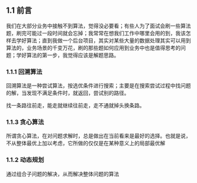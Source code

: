## 1.1 前言

我们在大部分业务中接触不到算法，觉得没必要看；有些人为了面试会刷一些算法题，刷完可能过一段时间就会忘掉；我常常在想我们工作中哪里会用的到，我该怎样去学好算法；直到我做一个后台项目，其实对某些大量的数据处理其实可以用到算法的，业务场景的千变万花，刷的那些题如何应用到业务中也是值得思考的问题；学好算法的第一步，我觉得应该是解题思路。

### 1.1.1 回溯算法

回溯算法是一种尝试算法，按选优条件进行搜索；主要是在搜索尝试过程中找问题的解，当发现不满足条件时，就返回，尝试别的路径。

找一条路往前走，能走就继续往前走，走不通就掉头换条路。

### 1.1.3 贪心算法

所谓贪心算法，在对问题求解时，总是做出在当前看来是最好的选择。也就是说，不从整体最优上加以考虑，它所做的仅仅是在某种意义上的局部最优解

### 1.1.2 动态规划

通过组合子问题的解决，从而解决整体问题的算法




